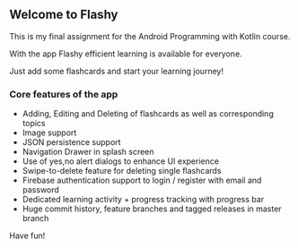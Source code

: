 ## Welcome to Flashy

This is my final assignment for the Android Programming with Kotlin course. 

With the app Flashy efficient learning is available for everyone.

Just add some flashcards and start your learning journey!

### Core features of the app

- Adding, Editing and Deleting of flashcards as well as corresponding topics
- Image support
- JSON persistence support
- Navigation Drawer in splash screen
- Use of yes,no alert dialogs to enhance UI experience
- Swipe-to-delete feature for deleting single flashcards 
- Firebase authentication support to login / register with email and password
- Dedicated learning activity + progress tracking with progress bar
- Huge commit history, feature branches and tagged releases in master branch

Have fun!
